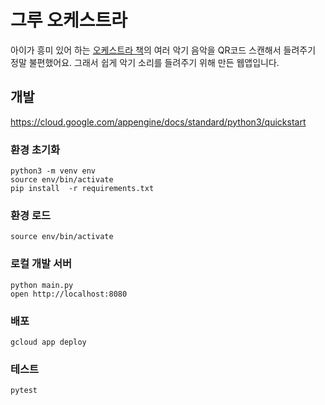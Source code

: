 # 그루 오케스트라
아이가 흥미 있어 하는 [오케스트라 책](https://www.aladin.co.kr/shop/wproduct.aspx?ItemId=186203697)의 여러 악기 음악을 QR코드 스캔해서 들려주기 정말 불편했어요. 그래서 쉽게 악기 소리를 들려주기 위해 만든 웹앱입니다.

## 개발
https://cloud.google.com/appengine/docs/standard/python3/quickstart

### 환경 초기화
```
python3 -m venv env
source env/bin/activate
pip install  -r requirements.txt
```

### 환경 로드
```
source env/bin/activate
```

### 로컬 개발 서버
```
python main.py
open http://localhost:8080
```

### 배포
```
gcloud app deploy
```

### 테스트
```
pytest
```
